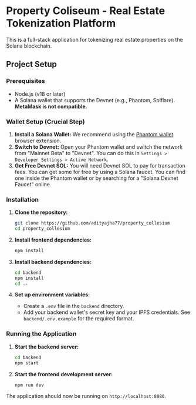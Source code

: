 # Property Coliseum - Real Estate Tokenization Platform

This is a full-stack application for tokenizing real estate properties on the Solana blockchain.

## Project Setup

### Prerequisites

- Node.js (v18 or later)
- A Solana wallet that supports the Devnet (e.g., Phantom, Solflare). **MetaMask is not compatible.**

### Wallet Setup (Crucial Step)

1.  **Install a Solana Wallet:** We recommend using the [Phantom wallet](https://phantom.app/) browser extension.
2.  **Switch to Devnet:** Open your Phantom wallet and switch the network from "Mainnet Beta" to "Devnet". You can do this in `Settings > Developer Settings > Active Network`.
3.  **Get Free Devnet SOL:** You will need Devnet SOL to pay for transaction fees. You can get some for free by using a Solana faucet. You can find one inside the Phantom wallet or by searching for a "Solana Devnet Faucet" online.

### Installation

1.  **Clone the repository:**
    ```bash
    git clone https://github.com/adityajha77/property_collesium
    cd property_collesium
    ```

2.  **Install frontend dependencies:**
    ```bash
    npm install
    ```

3.  **Install backend dependencies:**
    ```bash
    cd backend
    npm install
    cd ..
    ```

4.  **Set up environment variables:**
    - Create a `.env` file in the `backend` directory.
    - Add your backend wallet's secret key and your IPFS credentials. See `backend/.env.example` for the required format.

### Running the Application

1.  **Start the backend server:**
    ```bash
    cd backend
    npm start
    ```

2.  **Start the frontend development server:**
    ```bash
    npm run dev
    ```

The application should now be running on `http://localhost:8080`.
